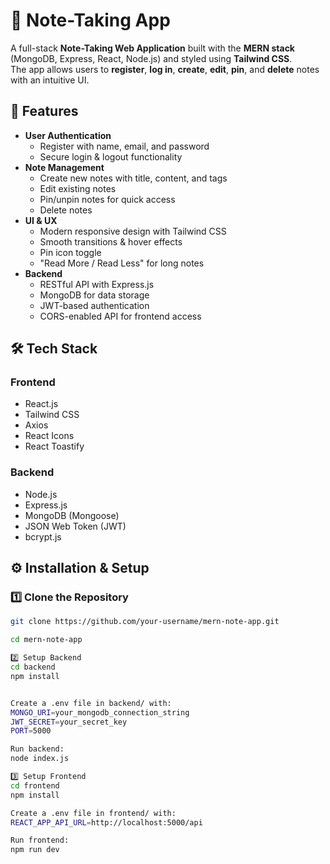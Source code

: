 # 📒 Note-Taking App
A full-stack **Note-Taking Web Application** built with the **MERN stack** (MongoDB, Express, React, Node.js) and styled using **Tailwind CSS**.  
The app allows users to **register**, **log in**, **create**, **edit**, **pin**, and **delete** notes with an intuitive UI.



## 🚀 Features
- **User Authentication**
  - Register with name, email, and password
  - Secure login & logout functionality
- **Note Management**
  - Create new notes with title, content, and tags
  - Edit existing notes
  - Pin/unpin notes for quick access
  - Delete notes
- **UI & UX**
  - Modern responsive design with Tailwind CSS
  - Smooth transitions & hover effects
  - Pin icon toggle
  - "Read More / Read Less" for long notes
- **Backend**
  - RESTful API with Express.js
  - MongoDB for data storage
  - JWT-based authentication
  - CORS-enabled API for frontend access



## 🛠️ Tech Stack
### Frontend
- React.js
- Tailwind CSS
- Axios
- React Icons
- React Toastify

### Backend
- Node.js
- Express.js
- MongoDB (Mongoose)
- JSON Web Token (JWT)
- bcrypt.js


## ⚙️ Installation & Setup

### 1️⃣ Clone the Repository
```bash
git clone https://github.com/your-username/mern-note-app.git

cd mern-note-app

2️⃣ Setup Backend
cd backend
npm install


Create a .env file in backend/ with:
MONGO_URI=your_mongodb_connection_string
JWT_SECRET=your_secret_key
PORT=5000

Run backend:
node index.js

3️⃣ Setup Frontend
cd frontend
npm install

Create a .env file in frontend/ with:
REACT_APP_API_URL=http://localhost:5000/api

Run frontend:
npm run dev
